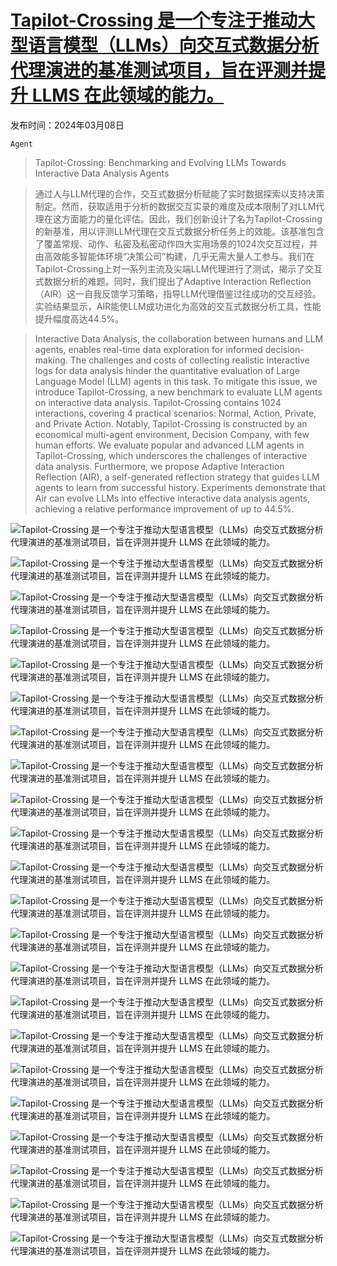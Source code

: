# [Tapilot-Crossing 是一个专注于推动大型语言模型（LLMs）向交互式数据分析代理演进的基准测试项目，旨在评测并提升 LLMS 在此领域的能力。](https://arxiv.org/abs/2403.05307)

发布时间：2024年03月08日

`Agent`

> Tapilot-Crossing: Benchmarking and Evolving LLMs Towards Interactive Data Analysis Agents

> 通过人与LLM代理的合作，交互式数据分析赋能了实时数据探索以支持决策制定。然而，获取适用于分析的数据交互实录的难度及成本限制了对LLM代理在这方面能力的量化评估。因此，我们创新设计了名为Tapilot-Crossing的新基准，用以评测LLM代理在交互式数据分析任务上的效能。该基准包含了覆盖常规、动作、私密及私密动作四大实用场景的1024次交互过程，并由高效能多智能体环境“决策公司”构建，几乎无需大量人工参与。我们在Tapilot-Crossing上对一系列主流及尖端LLM代理进行了测试，揭示了交互式数据分析的难题。同时，我们提出了Adaptive Interaction Reflection（AIR）这一自我反馈学习策略，指导LLM代理借鉴过往成功的交互经验。实验结果显示，AIR能使LLM成功进化为高效的交互式数据分析工具，性能提升幅度高达44.5%。

> Interactive Data Analysis, the collaboration between humans and LLM agents, enables real-time data exploration for informed decision-making. The challenges and costs of collecting realistic interactive logs for data analysis hinder the quantitative evaluation of Large Language Model (LLM) agents in this task. To mitigate this issue, we introduce Tapilot-Crossing, a new benchmark to evaluate LLM agents on interactive data analysis. Tapilot-Crossing contains 1024 interactions, covering 4 practical scenarios: Normal, Action, Private, and Private Action. Notably, Tapilot-Crossing is constructed by an economical multi-agent environment, Decision Company, with few human efforts. We evaluate popular and advanced LLM agents in Tapilot-Crossing, which underscores the challenges of interactive data analysis. Furthermore, we propose Adaptive Interaction Reflection (AIR), a self-generated reflection strategy that guides LLM agents to learn from successful history. Experiments demonstrate that Air can evolve LLMs into effective interactive data analysis agents, achieving a relative performance improvement of up to 44.5%.

![Tapilot-Crossing 是一个专注于推动大型语言模型（LLMs）向交互式数据分析代理演进的基准测试项目，旨在评测并提升 LLMS 在此领域的能力。](../../../paper_images/2403.05307/x1.png)

![Tapilot-Crossing 是一个专注于推动大型语言模型（LLMs）向交互式数据分析代理演进的基准测试项目，旨在评测并提升 LLMS 在此领域的能力。](../../../paper_images/2403.05307/x2.png)

![Tapilot-Crossing 是一个专注于推动大型语言模型（LLMs）向交互式数据分析代理演进的基准测试项目，旨在评测并提升 LLMS 在此领域的能力。](../../../paper_images/2403.05307/star.png)

![Tapilot-Crossing 是一个专注于推动大型语言模型（LLMs）向交互式数据分析代理演进的基准测试项目，旨在评测并提升 LLMS 在此领域的能力。](../../../paper_images/2403.05307/x3.png)

![Tapilot-Crossing 是一个专注于推动大型语言模型（LLMs）向交互式数据分析代理演进的基准测试项目，旨在评测并提升 LLMS 在此领域的能力。](../../../paper_images/2403.05307/cursors.png)

![Tapilot-Crossing 是一个专注于推动大型语言模型（LLMs）向交互式数据分析代理演进的基准测试项目，旨在评测并提升 LLMS 在此领域的能力。](../../../paper_images/2403.05307/x4.png)

![Tapilot-Crossing 是一个专注于推动大型语言模型（LLMs）向交互式数据分析代理演进的基准测试项目，旨在评测并提升 LLMS 在此领域的能力。](../../../paper_images/2403.05307/x5.png)

![Tapilot-Crossing 是一个专注于推动大型语言模型（LLMs）向交互式数据分析代理演进的基准测试项目，旨在评测并提升 LLMS 在此领域的能力。](../../../paper_images/2403.05307/rdb_example.png)

![Tapilot-Crossing 是一个专注于推动大型语言模型（LLMs）向交互式数据分析代理演进的基准测试项目，旨在评测并提升 LLMS 在此领域的能力。](../../../paper_images/2403.05307/x6.png)

![Tapilot-Crossing 是一个专注于推动大型语言模型（LLMs）向交互式数据分析代理演进的基准测试项目，旨在评测并提升 LLMS 在此领域的能力。](../../../paper_images/2403.05307/x7.png)

![Tapilot-Crossing 是一个专注于推动大型语言模型（LLMs）向交互式数据分析代理演进的基准测试项目，旨在评测并提升 LLMS 在此领域的能力。](../../../paper_images/2403.05307/x8.png)

![Tapilot-Crossing 是一个专注于推动大型语言模型（LLMs）向交互式数据分析代理演进的基准测试项目，旨在评测并提升 LLMS 在此领域的能力。](../../../paper_images/2403.05307/x9.png)

![Tapilot-Crossing 是一个专注于推动大型语言模型（LLMs）向交互式数据分析代理演进的基准测试项目，旨在评测并提升 LLMS 在此领域的能力。](../../../paper_images/2403.05307/x10.png)

![Tapilot-Crossing 是一个专注于推动大型语言模型（LLMs）向交互式数据分析代理演进的基准测试项目，旨在评测并提升 LLMS 在此领域的能力。](../../../paper_images/2403.05307/x11.png)

![Tapilot-Crossing 是一个专注于推动大型语言模型（LLMs）向交互式数据分析代理演进的基准测试项目，旨在评测并提升 LLMS 在此领域的能力。](../../../paper_images/2403.05307/x12.png)

![Tapilot-Crossing 是一个专注于推动大型语言模型（LLMs）向交互式数据分析代理演进的基准测试项目，旨在评测并提升 LLMS 在此领域的能力。](../../../paper_images/2403.05307/x13.png)

![Tapilot-Crossing 是一个专注于推动大型语言模型（LLMs）向交互式数据分析代理演进的基准测试项目，旨在评测并提升 LLMS 在此领域的能力。](../../../paper_images/2403.05307/x14.png)

![Tapilot-Crossing 是一个专注于推动大型语言模型（LLMs）向交互式数据分析代理演进的基准测试项目，旨在评测并提升 LLMS 在此领域的能力。](../../../paper_images/2403.05307/x15.png)

![Tapilot-Crossing 是一个专注于推动大型语言模型（LLMs）向交互式数据分析代理演进的基准测试项目，旨在评测并提升 LLMS 在此领域的能力。](../../../paper_images/2403.05307/x16.png)

![Tapilot-Crossing 是一个专注于推动大型语言模型（LLMs）向交互式数据分析代理演进的基准测试项目，旨在评测并提升 LLMS 在此领域的能力。](../../../paper_images/2403.05307/x17.png)

![Tapilot-Crossing 是一个专注于推动大型语言模型（LLMs）向交互式数据分析代理演进的基准测试项目，旨在评测并提升 LLMS 在此领域的能力。](../../../paper_images/2403.05307/x18.png)

![Tapilot-Crossing 是一个专注于推动大型语言模型（LLMs）向交互式数据分析代理演进的基准测试项目，旨在评测并提升 LLMS 在此领域的能力。](../../../paper_images/2403.05307/x19.png)